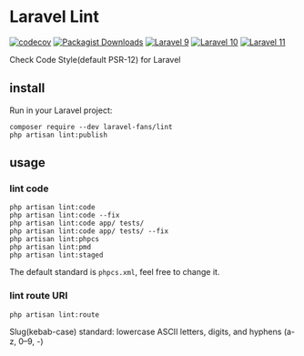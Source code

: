 # Laravel Lint

[![codecov](https://codecov.io/gh/laravel-fans/laravel-lint/graph/badge.svg?token=QJjYkPVnr4)](https://codecov.io/gh/laravel-fans/laravel-lint)
[![Packagist Downloads](https://img.shields.io/packagist/dm/laravel-fans/lint)](https://packagist.org/packages/laravel-fans/lint)
[![Laravel 9](https://github.com/laravel-fans/laravel-lint/actions/workflows/laravel-9.yml/badge.svg)](https://github.com/laravel-fans/laravel-lint/actions/workflows/laravel-9.yml)
[![Laravel 10](https://github.com/laravel-fans/laravel-lint/actions/workflows/laravel-10.yml/badge.svg)](https://github.com/laravel-fans/laravel-lint/actions/workflows/laravel-10.yml)
[![Laravel 11](https://github.com/laravel-fans/laravel-lint/actions/workflows/laravel-11.yml/badge.svg)](https://github.com/laravel-fans/laravel-lint/actions/workflows/laravel-11.yml)

Check Code Style(default PSR-12) for Laravel

## install

Run in your Laravel project:

```shell
composer require --dev laravel-fans/lint
php artisan lint:publish
```

## usage

### lint code

```shell
php artisan lint:code
php artisan lint:code --fix
php artisan lint:code app/ tests/
php artisan lint:code app/ tests/ --fix
php artisan lint:phpcs
php artisan lint:pmd
php artisan lint:staged
```

The default standard is `phpcs.xml`, feel free to change it.

### lint route URI

```shell
php artisan lint:route
```

Slug(kebab-case) standard: lowercase ASCII letters, digits, and hyphens (a-z, 0–9, -)
